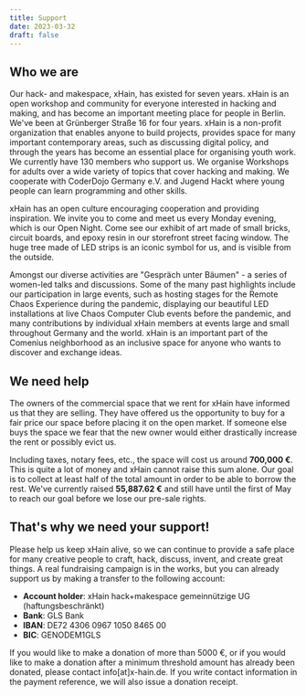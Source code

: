 ```yaml
---
title: Support
date: 2023-03-32
draft: false
---
```


## Who we are
Our hack- and makespace, xHain, has existed for seven years. xHain is an open workshop and community for everyone interested in hacking and making, and has become an important meeting place for people in Berlin. We've been at Grünberger Straße 16 for four years.
xHain is a non-profit organization that enables anyone to build projects, provides space for many important contemporary areas, such as discussing digital policy, and through the years has become an essential place for organising youth work.
We currently have 130 members who support us. We organise Workshops for adults over a wide variety of topics that cover hacking and making. We cooperate with CoderDojo Germany e.V. and Jugend Hackt where young people can learn programming and other skills.

xHain has an open culture encouraging cooperation and providing inspiration. We invite you to come and meet us every Monday evening, which is our Open Night. Come see our exhibit of art made of small bricks, circuit boards, and epoxy resin in our storefront street facing window. The huge tree made of LED strips is an iconic symbol for us, and is visible from the outside.

Amongst our diverse activities are "Gespräch unter Bäumen" - a series of women-led talks and discussions. Some of the many past highlights include our participation in large events, such as hosting stages for the Remote Chaos Experience during the pandemic, displaying our beautiful LED installations at live Chaos Computer Club events before the pandemic, and many contributions by individual xHain members at events large and small throughout Germany and the world. xHain is an important part of the Comenius neighborhood as an inclusive space for anyone who wants to discover and exchange ideas.

## We need help
The owners of the commercial space that we rent for xHain have informed us that they are selling. They have offered us the opportunity to buy for a fair price our space before placing it on the open market. If someone else buys the space we fear that the new owner would either drastically increase the rent or possibly evict us.

Including taxes, notary fees, etc., the space will cost us around **700,000 €**. This is quite a lot of money and xHain cannot raise this sum alone. Our goal is to collect at least half of the total amount in order to be able to borrow the rest. We've currently raised **55,887.62 €** and still have until the first of May to reach our goal before we lose our pre-sale rights.

## That's why we need your support!
Please help us keep xHain alive, so we can continue to provide a safe place for many creative people to craft, hack, discuss, invent, and create great things. A real fundraising campaign is in the works, but you can already support us by making a transfer to the following account:

- **Account holder**: xHain hack+makespace gemeinnützige UG (haftungsbeschränkt)
- **Bank**: GLS Bank
- **IBAN**: DE72 4306 0967 1050 8465 00
- **BIC**: GENODEM1GLS

If you would like to make a donation of more than 5000 €, or if you would like to make a donation after a minimum threshold amount has already been donated, please contact info[at]x-hain.de.
If you write contact information in the payment reference, we will also issue a donation receipt.
